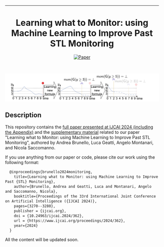 ---

<div align="center">  
  
# Learning what to Monitor: using Machine Learning to Improve Past STL Monitoring     
[![Paper](https://img.shields.io/badge/paper-IJCAI%202024-orange)](https://www.ijcai.org/proceedings/2024/362)
 
</div>

<img src="" width="300" />
<p align="center">
<img src="https://github.com/dslab-uniud/ppSTL-IJCAI2024/blob/main/graphical_abstract.png" alt="Graphical abstract" />
</p>


## Description   
This repository contains the [full paper presented at IJCAI 2024 (including the Appendix)](https://github.com/dslab-uniud/ppSTL-IJCAI2024/blob/main/IJCAI_2024_framework_canonical.pdf) and the [supplementary material](https://github.com/dslab-uniud/ppSTL-IJCAI2024/tree/main/supplementary_material) related to our paper "Learning what to Monitor: using Machine Learning to Improve Past STL Monitoring", authored by Andrea Brunello, Luca Geatti, Angelo Montanari, and Nicola Saccomanno.

If you use anything from our paper or code, please cite our work using the following format:

      @inproceedings{brunello2024monitoring,
        title={Learning what to Monitor: using Machine Learning to Improve Past {STL} Monitoring},
        author={Brunello, Andrea and Geatti, Luca and Montanari, Angelo and Saccomanno, Nicola},
        booktitle={Proceedings of the 33rd International Joint Conference on Artificial Intelligence ({IJCAI 2024)},
        pages={3270--3280},
        publisher = {ijcai.org},
        doi = {10.24963/ijcai.2024/362},
        url = {https://www.ijcai.org/proceedings/2024/362},
        year={2024}
      }


All the content will be updated soon.
